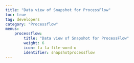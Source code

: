 ```yaml
---
title: "Data view of Snapshot for ProcessFlow"
toc: true
tag: developers
category: "Processflow"
menus: 
    processflow:
        title: "Data view of Snapshot for ProcessFlow"
        weight: 6
        icon: fa fa-file-word-o
        identifier: snapshotprocessflow
---
```

